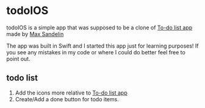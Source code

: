 # todoIOS
todoIOS is a simple app that was supposed to be a clone of [To-do list app](https://github.com/themaxsandelin/todo) made by [Max Sandelin](https://instagram.com/themaxsandelin)

The app was built in Swift and I started this app just for learning purposes! If you see any mistakes in my code or where I could do better feel free to point out. 

## todo list

1. Add the icons more relative to [To-do list app](https://github.com/themaxsandelin/todo)
2. Create/Add a done button for todo items. 